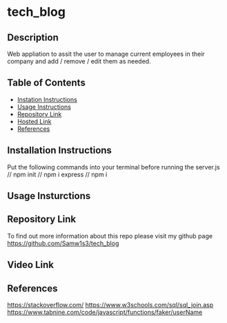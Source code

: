 # tech_blog
  
## Description
Web appliation to assit the user to manage current employees in their company and add / remove / edit them as needed.
## Table of Contents
- [Instation Instructions](#installation-instructions)
- [Usage Instructions](#usage-instructions)
- [Repository Link](#repository-link)
- [Hosted Link](#hosted-link) 
- [References](#references)

## Installation Instructions
Put the following commands into your terminal before running the server.js
// npm init
// npm i express
// npm i 


## Usage Insturctions

<!-- Please install all packages before starting. Run both schema files (create.sql & seeds.sql) in the mysql terminal before running the node app.js in your terminal  -->

## Repository Link
To find out more information about this repo please visit my github page https://github.com/Samw1s3/tech_blog

## Video Link


## References
https://stackoverflow.com/
https://www.w3schools.com/sql/sql_join.asp
https://www.tabnine.com/code/javascript/functions/faker/userName